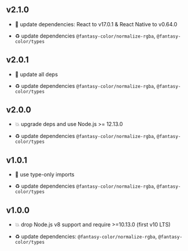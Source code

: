 ## v2.1.0

* 🌱 update dependencies: React to v17.0.1 & React Native to v0.64.0

* ♻️ update dependencies `@fantasy-color/normalize-rgba`, `@fantasy-color/types`

## v2.0.1

* 🐞 update all deps

* ♻️ update dependencies `@fantasy-color/normalize-rgba`, `@fantasy-color/types`

## v2.0.0

* 💥 upgrade deps and use Node.js >= 12.13.0

* ♻️ update dependencies `@fantasy-color/normalize-rgba`, `@fantasy-color/types`

## v1.0.1

* 🐞 use type-only imports

* ♻️ update dependencies `@fantasy-color/normalize-rgba`, `@fantasy-color/types`

## v1.0.0

* 💥 drop Node.js v8 support and require >=10.13.0 (first v10 LTS)

* ♻️ update dependencies: `@fantasy-color/normalize-rgba`, `@fantasy-color/types`
